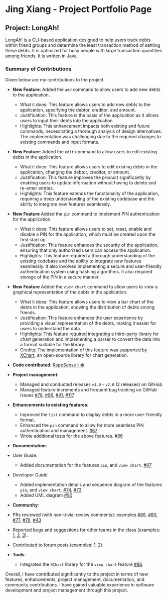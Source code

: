 
# Jing Xiang - Project Portfolio Page

## Project: LongAh!

LongAh! is a CLI-based application designed to help users track debts within friend groups and determine the
least transaction method of settling these debts. It is optimized for busy people with large transaction quantities
among friends. It is written in Java.


### Summary of Contributions

Given below are my contributions to the project.

- **New Feature**: Added the `add` command to allow users to add new debts to the application.
  - What it does: This feature allows users to add new debts to the application, specifying the debtor, creditor, and amount.
  - Justification: This feature is the basis of the application as it allows users to input their debts into the application.
  - Highlights: This enhancement impacts both existing and future commands, necessitating a thorough analysis of design alternatives. The implementation was challenging due to the required changes to existing commands and input formats.

- **New Feature**: Added the `edit` command to allow users to edit existing debts in the application.
  - What it does: This feature allows users to edit existing debts in the application, changing the debtor, creditor, or amount.
  - Justification: This feature improves the product significantly by enabling users to update information without having to delete and re-enter entries.
  - Highlights: This feature extends the functionality of the application, requiring a deep understanding of the existing codebase and the ability to integrate new features seamlessly.

- **New Feature** Added the `pin` command to implement PIN authentication for the application.
  - What it does: This feature allows users to set, reset, enable and disable a PIN for the application, which must be created upon the first start up.
  - Justification: This feature enhances the security of the application, ensuring that only authorized users can access the application.
  - Highlights: This feature required a thorough understanding of the existing codebase and the ability to integrate new features seamlessly. It also involved implementing a secure and user-friendly authentication system using hashing algorithms. It also required storage of the PIN in a secure manner.

- **New Feature** Added the `view chart` command to allow users to view a graphical representation of the debts in the application.
  - What it does: This feature allows users to view a bar chart of the debts in the application, showing the distribution of debts among friends.
  - Justification: This feature enhances the user experience by providing a visual representation of the debts, making it easier for users to understand the data.
  - Highlights: This feature required integrating a third-party library for chart generation and implementing a parser to convert the data into a format suitable for the library.
  - Credits: The implementation of this feature was supported by [XChart](https://knowm.org/open-source/xchart/), an open-source library for chart generation.


- **Code contributed**: [RepoSense link](https://nus-cs2113-ay2324s2.github.io/tp-dashboard/?search=jing-xiang&breakdown=true&sort=groupTitle%20dsc&sortWithin=title&since=2024-02-23&timeframe=commit&mergegroup=&groupSelect=groupByRepos&checkedFileTypes=docs~functional-code~test-code~other)


- **Project management**:
  - Managed and conducted releases ```v1.0``` - ```v2.0``` (2 releases) on GitHub
  - Managed feature increments and frequent bug tracking on GitHub Issues [#78](https://github.com/AY2324S2-CS2113-T15-1/tp/issues/78), [#96](https://github.com/AY2324S2-CS2113-T15-1/tp/pull/96), [#91](https://github.com/AY2324S2-CS2113-T15-1/tp/pull/91), [#117](https://github.com/AY2324S2-CS2113-T15-1/tp/issues/117)

- **Enhancements to existing features**:
    - Improved the `list` command to display debts in a more user-friendly format.
    - Enhanced the `pin` command to allow for more seamless PIN authentication and management. [#67](https://github.com/AY2324S2-CS2113-T15-1/tp/pull/67)
    - Wrote additional tests for the above features. [#86](https://github.com/AY2324S2-CS2113-T15-1/tp/pull/86)

- **Documentation**:
- User Guide:
  - Added documentation for the features `pin`, and `view chart`. [#87](https://github.com/AY2324S2-CS2113-T15-1/tp/pull/87)
- Developer Guide:
  - Added implementation details and sequence diagram of the features `pin`, and `view chart`.  [#74](https://github.com/AY2324S2-CS2113-T15-1/tp/pull/74), [#73](https://github.com/AY2324S2-CS2113-T15-1/tp/pull/73)
  - Added UML diagram [#90](https://github.com/AY2324S2-CS2113-T15-1/tp/pull/90)

- **Community**:
- PRs reviewed (with non-trivial review comments): examples [#89](https://github.com/AY2324S2-CS2113-T15-1/tp/pull/89), [#80](https://github.com/AY2324S2-CS2113-T15-1/tp/pull/80), [#77](https://github.com/AY2324S2-CS2113-T15-1/tp/pull/77), [#76](https://github.com/AY2324S2-CS2113-T15-1/tp/pull/76), [#43](https://github.com/AY2324S2-CS2113-T15-1/tp/pull/43)
- Reported bugs and suggestions for other teams in the class (examples: [1](https://github.com/nus-cs2113-AY2324S2/tp/pull/63), [2](https://github.com/nus-cs2113-AY2324S2/tp/pull/1), [3](https://github.com/nus-cs2113-AY2324S2/tp/pull/13)).
- Contributed to forum posts (examples: [1](https://github.com/nus-cs2113-AY2324S2/forum/issues/14), [2](https://github.com/nus-cs2113-AY2324S2/forum/issues/28)).

- **Tools**:
  - Integrated the `XChart` library for the `view chart` feature [#86](https://github.com/AY2324S2-CS2113-T15-1/tp/pull/86).

Overall, I have contributed significantly to the project in terms of new features, enhancements, project management, documentation, and community contributions. I have gained valuable experience in software development and project management through this project.

